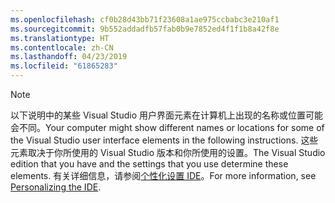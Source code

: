 ```yaml
---
ms.openlocfilehash: cf0b28d43bb71f23608a1ae975ccbabc3e210af1
ms.sourcegitcommit: 9b552addadfb57fab0b9e7852ed4f1f1b8a42f8e
ms.translationtype: HT
ms.contentlocale: zh-CN
ms.lasthandoff: 04/23/2019
ms.locfileid: "61865283"
---
```


> [!NOTE]
> <span data-ttu-id="51ced-101">以下说明中的某些 Visual Studio 用户界面元素在计算机上出现的名称或位置可能会不同。</span><span class="sxs-lookup"><span data-stu-id="51ced-101">Your computer might show different names or locations for some of the Visual Studio user interface elements in the following instructions.</span></span> <span data-ttu-id="51ced-102">这些元素取决于你所使用的 Visual Studio 版本和你所使用的设置。</span><span class="sxs-lookup"><span data-stu-id="51ced-102">The Visual Studio edition that you have and the settings that you use determine these elements.</span></span> <span data-ttu-id="51ced-103">有关详细信息，请参阅[个性化设置 IDE](/visualstudio/ide/personalizing-the-visual-studio-ide)。</span><span class="sxs-lookup"><span data-stu-id="51ced-103">For more information, see [Personalizing the IDE](/visualstudio/ide/personalizing-the-visual-studio-ide).</span></span>